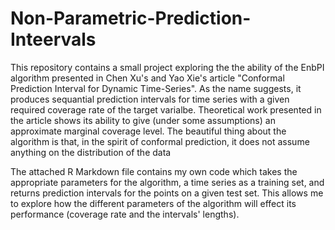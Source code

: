 # Non-Parametric-Prediction-Inteervals

This repository contains a small project exploring the the ability of the EnbPI algorithm presented in Chen Xu's and Yao Xie's article "Conformal Prediction Interval for Dynamic Time-Series". As the name suggests, it produces sequantial prediction intervals for time series with a given required coverage rate of the target varialbe. Theoretical work presented in the article shows its ability to give (under some assumptions) an approximate marginal coverage level. The beautiful thing about the algorithm is that, in the spirit of conformal prediction, it does not assume anything on the distribution of the data 

The attached R Markdown file contains my own code which takes the appropriate parameters for the algorithm, a time series as a training set, and returns prediction intervals for the points on a given test set.
This allows me to explore how the different parameters of the algorithm will effect its performance (coverage rate and the intervals' lengths).
